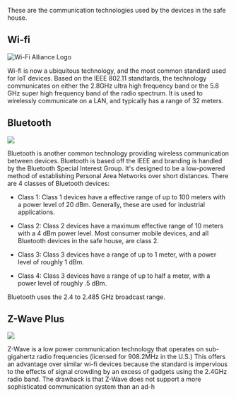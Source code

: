 These are the communication technologies used by the devices in the safe house.

## Wi-fi

![Wi-Fi Alliance Logo](https://www.wi-fi.org/sites/default/files/images/WFA_OnProduct_Flat_Web_LR.gif)

Wi-fi is now a ubiquitous technology, and the most common standard used for IoT devices. Based on the IEEE 802.11 standtards, the technology communicates on either the 2.8GHz ultra high frequency band or the 5.8 GHz super high frequency band of the radio spectrum. It is used to wirelessly communicate on a LAN, and typically has a range of 32 meters.

## Bluetooth

![](https://upload.wikimedia.org/wikipedia/commons/thumb/f/fc/BluetoothLogo.svg/512px-BluetoothLogo.svg.png)

Bluetooth is another common technology providing wireless communication between devices. Bluetooth is based off the IEEE and branding is handled by the Bluetooth Special Interest Group. It's designed to be a low-powered method of establishing Personal Area Networks over short distances. There are 4 classes of Bluetooth devices:

* Class 1: Class 1 devices have a effective range of up to 100 meters with a power level of 20 dBm. Generally, these are used for industrial applications.

* Class 2: Class 2 devices have a maximum effective range of 10 meters with a 4 dBm power level. Most consumer mobile devices, and all Bluetooth devices in the safe house, are class 2.

* Class 3: Class 3 devices have a range of up to 1 meter, with a power level of roughly 1 dBm.

* Class 4: Class 3 devices have a range of up to half a meter, with a power level of roughly .5 dBm.

Bluetooth uses the  2.4 to 2.485 GHz broadcast range.

## Z-Wave Plus

![](https://z-wavealliance.org/wp-content/uploads/2017/06/Z-Wave_Plus_Badge_RGB_1000x810px_v3.1-150x122.png)

Z-Wave is a low power communication technology that operates on sub-gigahertz radio frequencies (licensed for 908.2MHz in the U.S.) This offers an advantage over similar wi-fi devices because the standard is impervious to the effects of signal crowding by an excess of gadgets using the 2.4GHz radio band. The drawback is that Z-Wave does not support a more sophisticated communication system than an ad-h
